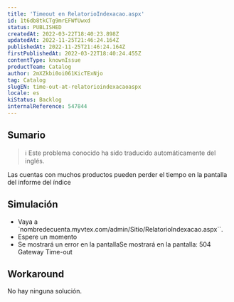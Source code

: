 ```yaml
---
title: 'Timeout en RelatorioIndexacao.aspx'
id: 1t6db8tkCTg9mrEFWfUwxd
status: PUBLISHED
createdAt: 2022-03-22T18:40:23.898Z
updatedAt: 2022-11-25T21:46:24.164Z
publishedAt: 2022-11-25T21:46:24.164Z
firstPublishedAt: 2022-03-22T18:40:24.455Z
contentType: knownIssue
productTeam: Catalog
author: 2mXZkbi0oi061KicTExNjo
tag: Catalog
slugEN: time-out-at-relatorioindexacaoaspx
locale: es
kiStatus: Backlog
internalReference: 547844
---
```


## Sumario

>ℹ️ Este problema conocido ha sido traducido automáticamente del inglés.


Las cuentas con muchos productos pueden perder el tiempo en la pantalla del informe del índice



## Simulación



- Vaya a `nombredecuenta.myvtex.com/admin/Sitio/RelatorioIndexacao.aspx``.
- Espere un momento
- Se mostrará un error en la pantallaSe mostrará en la pantalla: 504 Gateway Time-out



## Workaround


No hay ninguna solución.

